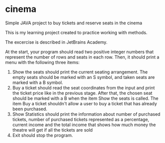 # cinema
Simple JAVA project to buy tickets and reserve seats in the cinema

This is my learning project created to practice working with methods.

The excercise is described in JetBrains Academy.

At the start, your program should read two positive integer numbers that represent the number of rows and seats in each row. 
Then, it should print a menu with the following three items:

1. Show the seats should print the current seating arrangement. The empty seats should be marked with an S symbol, and taken seats are marked with a B symbol.
2. Buy a ticket should read the seat coordinates from the input and print the ticket price like in the previous stage. After that, the chosen seat should be marked with a B when the item Show the seats is called. The item Buy a ticket shouldn't allow a user to buy a ticket that has already been purchased.
3. Show Statistics should print the information about number of purchased tickets, number of purchased tickets represented as a percentage, current income and the total income that shows how much money the theatre will get if all the tickets are sold
4. Exit should stop the program.
